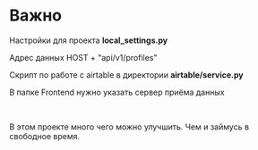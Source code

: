 
<h1>Важно</H1>
<p> Настройки для проекта <b>local_settings.py</b></p>
<p>Адрес данных HOST + "api/v1/profiles"</p>
<p> Скрипт по работе с airtable в  директории <b> airtable/service.py</b></p>
<p> В папке Frontend нужно указать сервер приёма данных</p>

<br>
<p>
В этом проекте много чего можно улучшить. Чем и займусь в свободное время.
</p>

